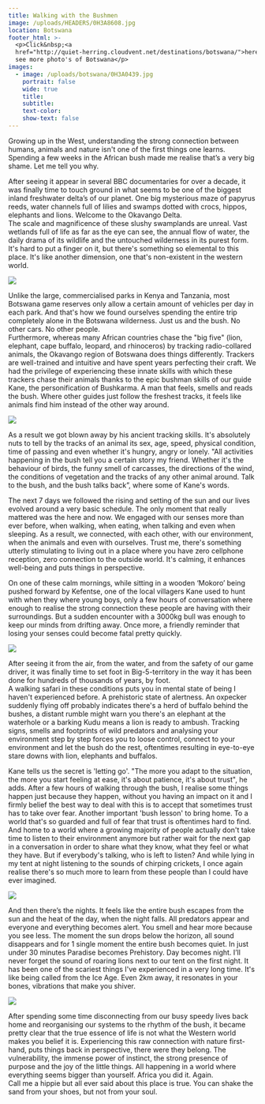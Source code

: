 ```yaml
---
title: Walking with the Bushmen
image: /uploads/HEADERS/0H3A8608.jpg
location: Botswana
footer_html: >-
  <p>Click&nbsp;<a
  href="http://quiet-herring.cloudvent.net/destinations/botswana/">here</a>&nbsp;to
  see more photo's of Botswana</p>
images:
  - image: /uploads/botswana/0H3A0439.jpg
    portrait: false
    wide: true
    title:
    subtitle:
    text-color:
    show-text: false
---
```



Growing up in the West, understanding the strong connection between humans, animals and nature isn't one of the first things one learns. Spending a few weeks in the African bush made me realise that’s a very big shame. Let me tell you why.

After seeing it appear in several BBC documentaries for over a decade, it was finally time to touch ground in what seems to be one of the biggest inland freshwater delta’s of our planet. One big mysterious maze of papyrus reeds, water channels full of lilies and swamps dotted with crocs, hippos, elephants and lions. Welcome to the Okavango Delta.&nbsp;<br>The scale and magnificence of these slushy swamplands are unreal. Vast wetlands full of life as far as the eye can see, the annual flow of water, the daily drama of its wildlife and the untouched wilderness in its purest form. It's hard to put a finger on it, but there's something so elemental to this place. It's like another dimension, one that's non-existent in the western world.

![](/uploads/versions/0h3a8291---x----1620-1080x---.jpg)

Unlike the large, commercialised parks in Kenya and Tanzania, most Botswana game reserves only allow a certain amount of vehicles per day in each park. And that's how we found ourselves spending the entire trip completely alone in the Botswana wilderness. Just us and the bush. No other cars. No other people.<br>Furthermore, whereas many African countries chase the "big five" (lion, elephant, cape buffalo, leopard, and rhinoceros) by tracking radio-collared animals, the Okavango region of Botswana does things differently. Trackers are well-trained and intuitive and have spent years perfecting their craft. We had the privilege of experiencing these innate skills with which these trackers chase their animals thanks to the epic bushman skills of our guide Kane, the personification of Bushkarma. A man that feels, smells and reads the bush. Where other guides just follow the freshest tracks, it feels like animals find him instead of the other way around.

![](/uploads/versions/0h3a9311a---x----720-1080x---.jpg)

As a result we got blown away by his ancient tracking skills. It's absolutely nuts to tell by the tracks of an animal its sex, age, speed, physical condition, time of passing and even whether it's hungry, angry or lonely. "All activities happening in the bush tell you a certain story my friend. Whether it's the behaviour of birds, the funny smell of carcasses, the directions of the wind, the conditions of vegetation and the tracks of any other animal around. Talk to the bush, and the bush talks back”, where some of Kane's words.

The next 7 days we followed the rising and setting of the sun and our lives evolved around a very basic schedule. The only moment that really mattered was the here and now. We engaged with our senses more than ever before, when walking, when eating, when talking and even when sleeping. As a result, we connected, with each other, with our environment, when the animals and even with ourselves. Trust me, there's something utterly stimulating to living out in a place where you have zero cellphone reception, zero connection to the outside world. It's calming, it enhances well-being and puts things in perspective.&nbsp;

On one of these calm mornings, while sitting in a&nbsp;wooden ‘Mokoro’ being pushed forward by Kefentse, one of the local villagers Kane&nbsp;used to hunt with when they where young boys, only a few hours of conversation where enough to realise the strong connection these people are having with their surroundings. But a sudden encounter with a 3000kg bull was enough to keep our minds from drifting away. Once more, a&nbsp;friendly reminder that losing your senses could become fatal pretty quickly.

![](/uploads/versions/0h3a8401-2---x----2048-1365x---.jpg)

After seeing it from the air, from the water, and from the safety of our game driver, it was finally time to set foot in Big-5-territory in the way it has been done for hundreds of thousands of years, by foot.<br>A walking safari in these conditions puts you in mental state of being I haven't experienced before. A prehistoric state of alertness. An oxpecker suddenly flying off probably indicates there's a herd of buffalo behind the bushes, a distant rumble might warn you there's an elephant at the waterhole or a barking Kudu means a lion is ready to ambush. Tracking signs, smells and footprints of wild predators and analysing your environment step by step forces you to loose control, connect to your environment and let the bush do the rest, oftentimes resulting in eye-to-eye stare downs with lion, elephants and buffalos.&nbsp;

Kane tells us the secret is 'letting go'. "The more you adapt to the situation, the more you start feeling at ease, it's about patience, it's about trust", he adds. After a few hours of walking through the bush, I realise some things happen just because they happen, without you having an impact on it and I firmly belief the best way to deal with this is to accept that sometimes trust has to take over fear. Another important 'bush lesson' to bring home. To a world that's so guarded and full of fear that trust is oftentimes hard to find. And home to a world where a growing majority of people actually don't take time to listen to their environment anymore but rather wait for the next gap in a conversation in order to share what they know, what they feel or what they have. But if everybody's talking, who is left to listen? And while lying in my tent at night listening to the sounds of chirping crickets, I once again realise there's so much more to learn from these people than I could have ever imagined.&nbsp;

![](/uploads/versions/img-8225---x----1620-1080x---.jpg)

And then there’s the nights. It feels like the entire bush escapes from the sun and the heat of the day, when the night falls. All predators appear and everyone and everything becomes alert. You smell and hear more because you see less. The moment the sun drops below the horizon, all sound disappears and for 1 single moment the entire bush becomes quiet. In just under 30 minutes Paradise becomes Prehistory. Day becomes night. I’ll never forget the sound of roaring lions next to our tent on the first night. It has been one of the scariest things I've experienced in a very long time. It's like being called from the Ice Age. Even 2km away, it resonates in your bones, vibrations that make you shiver.

![](/uploads/versions/0h3a8952---x0-0-2048-1365-2048-1365x---.jpg)

After spending some time disconnecting from our busy speedy lives back home and reorganising our systems to the rhythm of the bush, it became pretty clear that the true essence of life is not what the Western world makes you belief it is. Experiencing this raw connection with nature first-hand, puts things back in perspective, there were they belong. The vulnerability, the immense power of instinct, the strong presence of purpose and the joy of the little things. All happening in a world where everything seems bigger than yourself. Africa you did it. Again. <br>Call me a hippie but all ever said about this place is true. You can shake the sand from your shoes, but not from your soul.